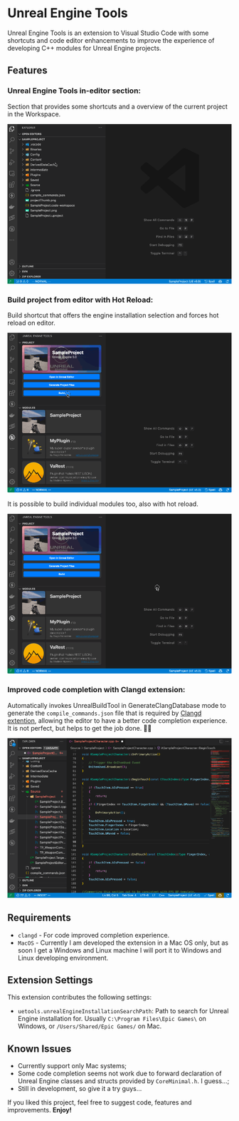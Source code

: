 # Unreal Engine Tools

Unreal Engine Tools is an extension to Visual Studio Code with some shortcuts and code editor enhancements to improve the experience of developing C++ modules for Unreal Engine projects.

## Features

### Unreal Engine Tools in-editor section:
Section that provides some shortcuts and a overview of the current project in the Workspace.

![Unreal Engine Tools editor section](./res/images/uetools_project00.gif)

### Build project from editor with Hot Reload:
Build shortcut that offers the engine installation selection and forces hot reload on editor.

![Build entire project](./res/images/uetools_project01.gif)

It is possible to build individual modules too, also with hot reload.

![Build module individually](./res/images/uetools_project02.gif)

### Improved code completion with Clangd extension:
Automatically invokes UnrealBuildTool in GenerateClangDatabase mode to generate the `compile_commands.json` file that is required by [Clangd extention](https://clangd.llvm.org), allowing the editor to have a better code completion experience. It is not perfect, but helps to get the job done. 🙌🏻

![Code completion feature](./res/images/uetools_code00.gif)

## Requirements

* `clangd` - For code improved completion experience.
* `MacOS` - Currently I am developed the extension in a Mac OS only, but as soon I get a Windows and Linux machine I will port it to Windows and Linux developing environment.

## Extension Settings
This extension contributes the following settings:

* `uetools.unrealEngineInstallationSearchPath`: Path to search for Unreal Engine installation for. Usually `C:\Program Files\Epic Games\` on Windows, or `/Users/Shared/Epic Games/` on Mac.

## Known Issues

* Currently support only Mac systems;
* Some code completion seems not work due to forward declaration of Unreal Engine classes and structs provided by `CoreMinimal.h`. I guess...;
* Still in development, so give it a try guys...

If you liked this project, feel free to suggest code, features and improvements. **Enjoy!**
